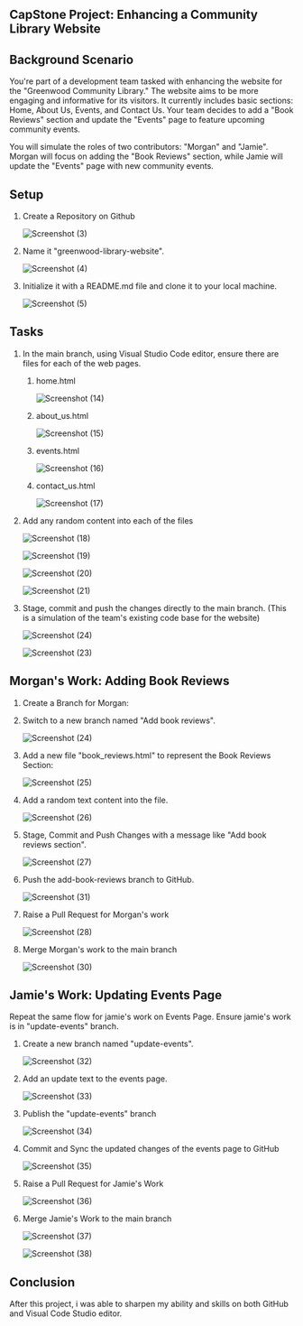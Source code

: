 ## CapStone Project: Enhancing a Community Library Website

## Background Scenario

You're part of a development team tasked with enhancing the website for the "Greenwood Community Library." The website aims to be more engaging and informative for its visitors. It currently includes basic sections: Home, About Us, Events, and Contact Us. Your team decides to add a "Book Reviews" section and update the "Events" page to feature upcoming community events.

You will simulate the roles of two contributors: "Morgan" and "Jamie". Morgan will focus on adding the "Book Reviews" section, while Jamie will update the "Events" page with new community events.

## Setup

1. Create a Repository on Github
   
   ![Screenshot (3)](https://github.com/user-attachments/assets/ebc7e378-efd6-469a-a248-66fe9aaa644c)

2. Name it "greenwood-library-website".
   
   ![Screenshot (4)](https://github.com/user-attachments/assets/3c2b5815-8873-45c6-a948-a543f5aa0c35)

3. Initialize it with a README.md file and clone it to your local machine.

   ![Screenshot (5)](https://github.com/user-attachments/assets/bb6d6d5b-7457-4680-8f49-e9453dbdf3ea)


## Tasks

1. In the main branch, using Visual Studio Code editor, ensure there are files for each of the web pages.

   1. home.html

       ![Screenshot (14)](https://github.com/user-attachments/assets/bd871b81-8bd5-44ad-b20d-aea104c8e884)

   2. about_us.html

      ![Screenshot (15)](https://github.com/user-attachments/assets/7fdb84cc-8e98-474e-a6ba-494202ebc287)

   3. events.html

      ![Screenshot (16)](https://github.com/user-attachments/assets/f95095e8-72d5-4632-91a1-6291256e9ac1)

   4. contact_us.html

      ![Screenshot (17)](https://github.com/user-attachments/assets/88494961-ec31-46e9-b177-1e81009ebb0d)

2. Add any random content into each of the files

   ![Screenshot (18)](https://github.com/user-attachments/assets/5941c1c4-0aa8-4043-bd11-06370bb8dfa1)

   ![Screenshot (19)](https://github.com/user-attachments/assets/0b4c3714-9eaf-472c-9db1-df07981eeeb5)

   ![Screenshot (20)](https://github.com/user-attachments/assets/d8267ef2-b497-405c-8ee5-f4be040ce234)

   ![Screenshot (21)](https://github.com/user-attachments/assets/97a01379-553d-4333-bb02-6b76f3849654)

3. Stage, commit and push the changes directly to the main branch. (This is a simulation of the team's existing code base for the website)

   ![Screenshot (24)](https://github.com/user-attachments/assets/21b41da9-fb32-41e3-8263-5a261af54514)

   ![Screenshot (23)](https://github.com/user-attachments/assets/d2b07886-36b7-414e-bbb6-c2f48ac0108a)


## Morgan's Work: Adding Book Reviews

1. Create a Branch for Morgan:

2. Switch to a new branch named "Add book reviews".

   ![Screenshot (24)](https://github.com/user-attachments/assets/01b52008-284f-4e9c-9e63-efc027188fdf)

3. Add a new file "book_reviews.html" to represent the Book Reviews Section:

   ![Screenshot (25)](https://github.com/user-attachments/assets/496b43f2-c1bf-44c0-8476-a097d09d2cab)

4. Add a random text content into the file.

   ![Screenshot (26)](https://github.com/user-attachments/assets/07fe4e68-03b3-46f3-b078-37a16b11d83a)

5. Stage, Commit and Push Changes with a message like "Add book reviews section".

   ![Screenshot (27)](https://github.com/user-attachments/assets/1453a826-af68-43c1-a45a-72bddc3042b3)

6. Push the add-book-reviews branch to GitHub.

   ![Screenshot (31)](https://github.com/user-attachments/assets/933a861f-d088-4915-9def-b078d3a9c420)

7. Raise a Pull Request for Morgan's work

   ![Screenshot (28)](https://github.com/user-attachments/assets/29f56d5a-907b-4b76-81bf-6bfcb121b113)

8. Merge Morgan's work to the main branch

   ![Screenshot (30)](https://github.com/user-attachments/assets/2c56d24d-8473-434c-b2f6-978fc5cb307d)


## Jamie's Work: Updating Events Page

Repeat the same flow for jamie's work on Events Page. Ensure jamie's work is in "update-events" branch.

1. Create a new branch named "update-events".

   ![Screenshot (32)](https://github.com/user-attachments/assets/3fcc680a-8381-4b74-b223-39189cfef0e9)

2. Add an update text to the events page.

   ![Screenshot (33)](https://github.com/user-attachments/assets/790793c8-3347-4f48-8854-f2623fec64f5)

3. Publish the "update-events" branch

   ![Screenshot (34)](https://github.com/user-attachments/assets/29835e29-0cfb-4090-b03a-8cc98ad83aa0)

4. Commit and Sync the updated changes of the events page to GitHub

   ![Screenshot (35)](https://github.com/user-attachments/assets/3c507d8e-4c4c-4288-853b-b3926b6bacc0)

5. Raise a Pull Request for Jamie's Work

   ![Screenshot (36)](https://github.com/user-attachments/assets/6b063d74-9dba-453c-b395-41a19e2e91c2)

6. Merge Jamie's Work to the main branch

   ![Screenshot (37)](https://github.com/user-attachments/assets/5a8eb49a-94ee-4729-84e8-2ddc66ea88d6)

   ![Screenshot (38)](https://github.com/user-attachments/assets/1b07d22f-c41a-4948-9f3e-16d707b3c8fd)


## Conclusion

After this project, i was able to sharpen my ability and skills on both GitHub and Visual Code Studio editor.




























